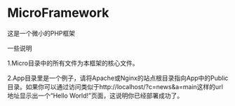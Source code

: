 # MicroFramework
这是一个微小的PHP框架

一些说明

1.Micro目录中的所有文件为本框架的核心文件。

2.App目录里是一个例子，请将Apache或Nginx的站点根目录指向App中的Public目录。如果你可以通过访问类似于http://localhost/?c=news&a=main这样的url地址显示出一个“Hello World!”页面，这说明你已经部署成功了。
